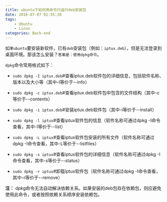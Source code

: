 ```yaml
---
title: ubuntu下如何用命令行运行deb安装包
date: 2016-07-07 02:55:20
tags: 
    - Ubuntu
    - Linux
categories: Back-end
---
```


如`果ubuntu`要安装新软件，已有`deb`安装包（例如：`iptux.deb`），但是无法登录到桌面环境。那该怎么安装？`答案是：使用dpkg命令`。

`dpkg`命令常用格式如下：

- `sudo dpkg -I iptux.deb`#查看iptux.deb软件包的详细信息，包括软件名称、版本以及大小等（其中-I等价于--info）

- `sudo dpkg -c iptux.deb`#查看iptux.deb软件包中包含的文件结构（其中-c等价于--contents）
- `sudo dpkg -i iptux.deb`#安装iptux.deb软件包（其中-i等价于--install）

- `sudo dpkg -l iptux`#查看iptux软件包的信息（软件名称可通过dpkg -I命令查看，其中-l等价于--list）
<!--more-->
- `sudo dpkg -L iptux`#查看iptux软件包安装的所有文件（软件名称可通过dpkg -I命令查看，其中-L等价于--listfiles）

- `sudo dpkg -s iptux`#查看iptux软件包的详细信息（软件名称可通过dpkg -I命令查看，其中-s等价于--status）

- `sudo dpkg -r iptux`#卸载iptux软件包（软件名称可通过dpkg -I命令查看，其中-r等价于--remove）

**注：** dpkg命令无法自动解决依赖关系。如果安装的deb包存在依赖包，则应避免使用此命令，或者按照依赖关系顺序安装依赖包。
